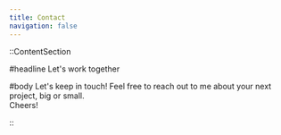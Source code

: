 ```yaml
---
title: Contact
navigation: false
---
```


::ContentSection

#headline
Let's work together

#body
Let's keep in touch! Feel free to reach out to me about your next project, big or small.  
Cheers!

::
